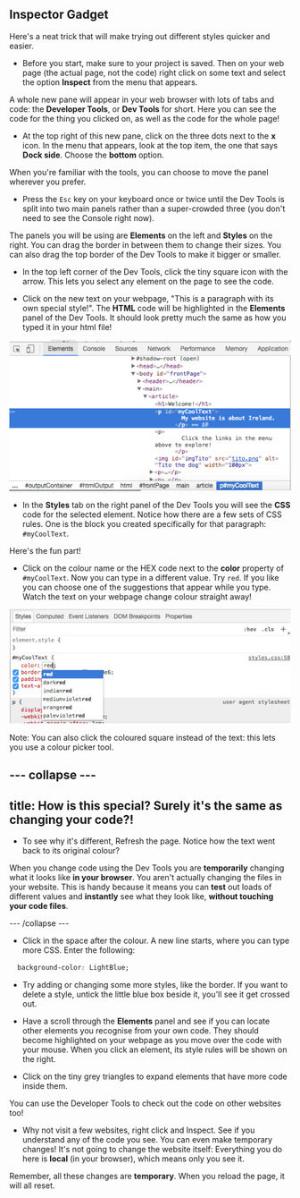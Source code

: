 ## Inspector Gadget

Here's a neat trick that will make trying out different styles quicker and easier. 

+ Before you start, make sure to your project is saved. Then on your web page \(the actual page, not the code\) right click on some text and select the option **Inspect** from the menu that appears.

A whole new pane will appear in your web browser with lots of tabs and code: the **Developer Tools**, or **Dev Tools** for short. Here you can see the code for the thing you clicked on, as well as the code for the whole page!

+ At the top right of this new pane, click on the three dots next to the **x** icon. In the menu that appears, look at the top item, the one that says **Dock side**. Choose the **bottom** option.

When you're familiar with the tools, you can choose to move the panel wherever you prefer.

+ Press the `Esc` key on your keyboard once or twice until the Dev Tools is split into two main panels rather than a super-crowded three \(you don't need to see the Console right now\). 

The panels you will be using are **Elements** on the left and **Styles** on the right. You can drag the border in between them to change their sizes. You can also drag the top border of the Dev Tools to make it bigger or smaller. 

+ In the top left corner of the Dev Tools, click the tiny square icon with the arrow. This lets you select any element on the page to see the code. 

+ Click on the new text on your webpage, "This is a paragraph with its own special style!". The **HTML** code will be highlighted in the **Elements** panel of the Dev Tools. It should look pretty much the same as how you typed it in your html file!

![](images/devToolsMyCoolText.png)

+ In the **Styles** tab on the right panel of the Dev Tools you will see the **CSS** code for the selected element. Notice how there are a few sets of CSS rules. One is the block you created specifically for that paragraph: `#myCoolText`.

Here's the fun part! 

+ Click on the colour name or the HEX code next to the **color** property of `#myCoolText`. Now you can type in a different value. Try `red`. If you like you can choose one of the suggestions that appear while you type. Watch the text on your webpage change colour straight away! 

![](images/devToolsChangeColour.png)

Note: You can also click the coloured square instead of the text: this lets you use a colour picker tool. 

--- collapse ---
---
title: How is this special? Surely it's the same as changing your code?! 
---

+ To see why it's different, Refresh the page. Notice how the text went back to its original colour? 

When you change code using the Dev Tools you are **temporarily** changing what it looks like **in your browser**. You aren't actually changing the files in your website. This is handy because it means you can **test** out loads of different values and **instantly** see what they look like, **without touching your code files**.

--- /collapse ---

+ Click in the space after the colour. A new line starts, where you can type more CSS. Enter the following:

```css
  background-color: LightBlue;
```

+ Try adding or changing some more styles, like the border. If you want to delete a style, untick the little blue box beside it, you'll see it get crossed out.

+ Have a scroll through the **Elements** panel and see if you can locate other elements you recognise from your own code. They should become highlighted on your webpage as you move over the code with your mouse. When you click an element, its style rules will be shown on the right.

+ Click on the tiny grey triangles to expand elements that have more code inside them.

You can use the Developer Tools to check out the code on other websites too! 

+ Why not visit a few websites, right click and Inspect. See if you understand any of the code you see. You can even make temporary changes! It's not going to change the website itself: Everything you do here is **local** \(in your browser\), which means only you see it.

Remember, all these changes are **temporary**. When you reload the page, it will all reset. 


